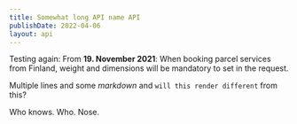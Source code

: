 ```yaml
---
title: Somewhat long API name API
publishDate: 2022-04-06
layout: api
---
```


Testing again: From **19. November 2021**: When booking parcel services from Finland, weight and dimensions will be mandatory to set in the request.

Multiple lines and some _markdown_ and `will this render different` from this?

Who knows. Who. Nose.

